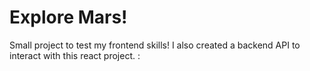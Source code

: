 # Explore Mars!
Small project to test my frontend skills!
I also created a backend API to interact with this react project. :  
